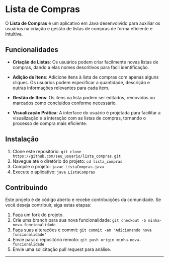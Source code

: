 # Lista de Compras

O **Lista de Compras** é um aplicativo em Java desenvolvido para auxiliar os usuários na criação e gestão de listas de compras de forma eficiente e intuitiva.

## Funcionalidades

- **Criação de Listas**: Os usuários podem criar facilmente novas listas de compras, dando a elas nomes descritivos para fácil identificação.

- **Adição de Itens**: Adicione itens à lista de compras com apenas alguns cliques. Os usuários podem especificar a quantidade, descrição e outras informações relevantes para cada item.

- **Gestão de Itens**: Os itens na lista podem ser editados, removidos ou marcados como concluídos conforme necessário.

- **Visualização Prática**: A interface do usuário é projetada para facilitar a visualização e a interação com as listas de compras, tornando o processo de compra mais eficiente.

## Instalação

1. Clone este repositório: `git clone https://github.com/seu_usuario/lista_compras.git`
2. Navegue até o diretório do projeto: `cd lista_compras`
3. Compile o projeto: `javac ListaCompras.java`
4. Execute o aplicativo: `java ListaCompras`

## Contribuindo

Este projeto é de código aberto e recebe contribuições da comunidade. Se você deseja contribuir, siga estas etapas:

1. Faça um fork do projeto.
2. Crie uma branch para sua nova funcionalidade: `git checkout -b minha-nova-funcionalidade`
3. Faça suas alterações e commit: `git commit -am 'Adicionando nova funcionalidade'`
4. Envie para o repositório remoto: `git push origin minha-nova-funcionalidade`
5. Envie uma solicitação pull request para análise.

---
